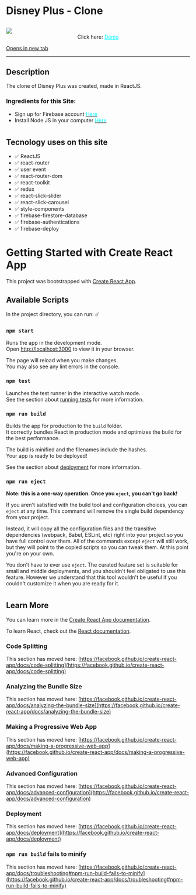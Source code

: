 # Disney Plus - Clone

##
<img src="https://i.ibb.co/BPJ5THy/Screenshot-65.png" />

<div align="center">Click here:  
    <a  href="https://disney-clone-c2c5c.web.app/home" target='_blank' style="color:cyan">Demo</a>
</div>

<a href="https://disney-clone-c2c5c.web.app/home" target="_blank">Opens in new tab</a>


<hr />

## Description

The clone of Disney Plus was created, made in ReactJS.

### Ingredients for this Site:
- Sign up for Firebase account <a href="https://firebase.google.com" ><span style="color: cyan">Here</span></a> 
- Install Node JS in your computer <a href="https://nodejs.org/en/"><span style="color: cyan">Here</span></a>
<!-- - Download all the images and videos <a href="https://drive.google.com/drive/"></a> -->

#

## Tecnology uses on this site ##

- ✅  ReactJS 
- ✅  react-router 
- ✅  user event 
- ✅  react-router-dom 
- ✅  react-toolkit 
- ✅  redux 
- ✅  react-slick-slider 
- ✅  react-slick-carousel 
- ✅  style-components 
- ✅  firebase-firestore-database 
- ✅  firebase-authentications 
- ✅  firebase-deploy 

#

# Getting Started with Create React App

This project was bootstrapped with [Create React App](https://github.com/facebook/create-react-app).

## Available Scripts

In the project directory, you can run: ☄️

### `npm start`

Runs the app in the development mode.\
Open [http://localhost:3000](http://localhost:3000) to view it in your browser.

The page will reload when you make changes.\
You may also see any lint errors in the console.

### `npm test`

Launches the test runner in the interactive watch mode.\
See the section about [running tests](https://facebook.github.io/create-react-app/docs/running-tests) for more information.

### `npm run build`

Builds the app for production to the `build` folder.\
It correctly bundles React in production mode and optimizes the build for the best performance.

The build is minified and the filenames include the hashes.\
Your app is ready to be deployed!

See the section about [deployment](https://facebook.github.io/create-react-app/docs/deployment) for more information.

### `npm run eject`

**Note: this is a one-way operation. Once you `eject`, you can't go back!**

If you aren't satisfied with the build tool and configuration choices, you can `eject` at any time. This command will remove the single build dependency from your project.

Instead, it will copy all the configuration files and the transitive dependencies (webpack, Babel, ESLint, etc) right into your project so you have full control over them. All of the commands except `eject` will still work, but they will point to the copied scripts so you can tweak them. At this point you're on your own.

You don't have to ever use `eject`. The curated feature set is suitable for small and middle deployments, and you shouldn't feel obligated to use this feature. However we understand that this tool wouldn't be useful if you couldn't customize it when you are ready for it.


#

## Learn More

You can learn more in the [Create React App documentation](https://facebook.github.io/create-react-app/docs/getting-started).

To learn React, check out the [React documentation](https://reactjs.org/).

### Code Splitting

This section has moved here: [https://facebook.github.io/create-react-app/docs/code-splitting](https://facebook.github.io/create-react-app/docs/code-splitting)

### Analyzing the Bundle Size

This section has moved here: [https://facebook.github.io/create-react-app/docs/analyzing-the-bundle-size](https://facebook.github.io/create-react-app/docs/analyzing-the-bundle-size)

### Making a Progressive Web App

This section has moved here: [https://facebook.github.io/create-react-app/docs/making-a-progressive-web-app](https://facebook.github.io/create-react-app/docs/making-a-progressive-web-app)

### Advanced Configuration

This section has moved here: [https://facebook.github.io/create-react-app/docs/advanced-configuration](https://facebook.github.io/create-react-app/docs/advanced-configuration)

### Deployment

This section has moved here: [https://facebook.github.io/create-react-app/docs/deployment](https://facebook.github.io/create-react-app/docs/deployment)

### `npm run build` fails to minify

This section has moved here: [https://facebook.github.io/create-react-app/docs/troubleshooting#npm-run-build-fails-to-minify](https://facebook.github.io/create-react-app/docs/troubleshooting#npm-run-build-fails-to-minify)
